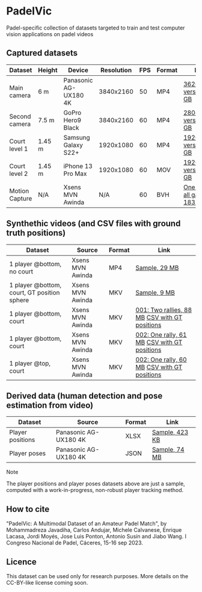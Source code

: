 # PadelVic
Padel-specific collection of datasets targeted to train and test computer vision applications on padel videos

## Captured datasets
| Dataset    | Height | Device              | Resolution | FPS | Format | Link |
|------------|--------|---------------------|------------|-----|--------|------|
| Main camera        | 6 m    | Panasonic AG-UX180 4K | 3840x2160 | 50  | MP4    | [3626x1960 version, 5.2 GB](https://www.dropbox.com/scl/fi/hrzytt71wc92zaq8oq0fh/panasonic_final.mp4?rlkey=vhj3rp9xbmxhemmx24bkfnu55&dl=0) |
| Second camera      | 7.5 m  | GoPro Hero9 Black     | 3840x2160 | 60  | MP4    | [2806x1870 version, 5.2 GB](https://www.dropbox.com/scl/fi/pnzk74zghdxtybd9zb62a/gopro.mp4?rlkey=k3agl6p3ntigncx0dbu0jwu2e&dl=0) |
| Court level 1      | 1.45 m | Samsung Galaxy S22+  | 1920x1080 | 60  | MP4    | [1920x1080 version, 3.2 GB](https://www.dropbox.com/s/hn9ub1qmjurcf5b/samsung.mp4?dl=0)|
| Court level 2      | 1.45 m | iPhone 13 Pro Max    | 1920x1080 | 60  | MOV    | [1920x1080 version, 3.2 GB](https://www.dropbox.com/scl/fi/6n7ahs5az28sos3pws7dg/iphone.mp4?rlkey=vn6hfwoz84k60w5ug1nyo2uiz&dl=0)|
| Motion Capture     | N/A    | Xsens MVN Awinda      | N/A       | 60  | BVH| [One player, all games, 183 MB](https://www.dropbox.com/scl/fi/sl5hdlr6bal69v2acdbei/bvh.zip?rlkey=13ttllqg65ayoujhozpy75yzd&dl=0)|

## Synthethic videos (and CSV files with ground truth positions)
| Dataset    | Source              | Format | Link |
|------------|---------------------|--------|------|
| 1 player @bottom, no court | Xsens MVN Awinda      | MP4 | [Sample, 29 MB](https://www.dropbox.com/scl/fi/clsjqiwvby6w8byv9g0ap/1630-16300.mp4?rlkey=aqecxe72tasojmoqi721l6mdv&dl=0) |
| 1 player @bottom, court, GT position sphere| Xsens MVN Awinda | MKV | [Sample, 9 MB](https://www.dropbox.com/scl/fi/lv1itp4vpnwywudwe6t6b/001-2200-3960.mkv?rlkey=fm1544hw7gwzzcw8ly9ulfyku&dl=0) |     
| 1 player @bottom, court | Xsens MVN Awinda | MKV | [001: Two rallies, 88 MB](https://www.dropbox.com/scl/fi/hhw2ag7nfligagrgu01nm/001-1250-17462.mkv?rlkey=9pcmp205da9ifanqxr1uc99ox&dl=0) [CSV with GT positions](https://www.dropbox.com/scl/fi/84pppfrg8h263q91wr9vv/001-1250-17462.csv?rlkey=48cs2qs15cdq7pt28qzxfkfjt&dl=0)|     
| 1 player @bottom, court | Xsens MVN Awinda | MKV | [002: One rally, 61 MB](https://www.dropbox.com/scl/fi/1v5gi1sz331f6vwwaqer2/002-0275-11541.mkv?rlkey=fva50ssaofd5c2v0xpdxxn4va&dl=0) [CSV with GT positions](https://www.dropbox.com/scl/fi/1rea3wuis3cv12pf6fwts/002-0275-11541.csv?rlkey=wk9yvlikw2jzw19if6ckc3bzw&dl=0)|   
| 1 player @top, court | Xsens MVN Awinda | MKV | [002: One rally, 60 MB](https://www.dropbox.com/scl/fi/tb94z4sm8s2oeufwtb9fy/002B-0275-11541.mkv?rlkey=91ddt8bxhl41gfj33ynw3e52x&dl=0) [CSV with GT positions](https://www.dropbox.com/scl/fi/qku3xtfekqia0ar1mlgdv/002B-0275-11541.csv?rlkey=c0bgzjtwf0zcdspqrkbtbnbzo&dl=0)|   


## Derived data (human detection and pose estimation from video)
| Dataset    | Source              | Format | Link |
|------------|---------------------|--------|------|
| Player positions        | Panasonic AG-UX180 4K | XLSX    | [Sample, 423 KB](https://www.dropbox.com/scl/fi/3yo9y12h2p71syxul1u7d/Panasonic_labeling.xlsx?rlkey=lk0psr7kap2qoy3d3kw8gcvba&dl=0) |
| Player poses        | Panasonic AG-UX180 4K | JSON    | [Sample, 74 MB](https://www.dropbox.com/scl/fi/tkbeu8ndxl4axy9iijcwt/Panasonic_Poses.zip?rlkey=q9c60m5ln85nrihum1tlq4q53&dl=0) |

> [!NOTE]
> The player positions and player poses datasets above are just a sample, computed with a work-in-progress, non-robust player tracking method.  

## How to cite
"PadelVic: A Multimodal Dataset of an Amateur Padel Match", by Mohammadreza Javadiha, Carlos Andujar, Michele Calvanese, Enrique Lacasa,
Jordi Moyés, Jose Luis Ponton, Antonio Susín and Jiabo Wang. I Congreso Nacional de Padel, Cáceres, 15-16 sep 2023. 

## Licence
This dataset can be used only for research purposes. More details on the CC-BY-like license coming soon. 
